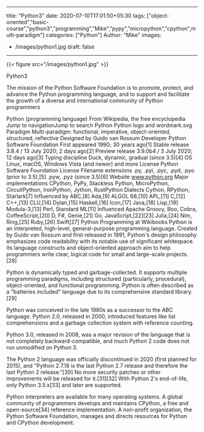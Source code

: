 
---
title: "Python3"
date: 2020-07-10T17:01:50+05:30
tags: ["object-oriented","basic-course","python3","programming","Mike","pypy","micropython","cpython",multi-paradigm"]
categories: ["Python"]
Author: "Mike"
images:
  - /images/python1.jpg
draft: false
---

{{< figure src="/images/python1.jpg" >}}

Python3

The mission of the Python Software Foundation is to promote, protect, and advance the Python programming language, and to support and facilitate the growth of a diverse and international community of Python programmers

Python (programming language)
From Wikipedia, the free encyclopedia
Jump to navigationJump to search
Python
Python logo and wordmark.svg
Paradigm	Multi-paradigm: functional, imperative, object-oriented, structured, reflective
Designed by	Guido van Rossum
Developer	Python Software Foundation
First appeared	1990; 30 years ago[1]
Stable release	
3.8.4 / 13 July 2020; 2 days ago[2]
Preview release	
3.9.0b4 / 3 July 2020; 12 days ago[3]
Typing discipline	Duck, dynamic, gradual (since 3.5)[4]
OS	Linux, macOS, Windows Vista (and newer) and more
License	Python Software Foundation License
Filename extensions	.py, .pyi, .pyc, .pyd, .pyo (prior to 3.5),[5] .pyw, .pyz (since 3.5)[6]
Website	www.python.org
Major implementations
CPython, PyPy, Stackless Python, MicroPython, CircuitPython, IronPython, Jython, RustPython
Dialects
Cython, RPython, Starlark[7]
Influenced by
ABC,[8] Ada,[9] ALGOL 68,[10] APL,[11] C,[12] C++,[13] CLU,[14] Dylan,[15] Haskell,[16] Icon,[17] Java,[18] Lisp,[19] Modula-3,[13] Perl, Standard ML[11]
Influenced
Apache Groovy, Boo, Cobra, CoffeeScript,[20] D, F#, Genie,[21] Go, JavaScript,[22][23] Julia,[24] Nim, Ring,[25] Ruby,[26] Swift[27]
 Python Programming at Wikibooks
Python is an interpreted, high-level, general-purpose programming language. Created by Guido van Rossum and first released in 1991, Python's design philosophy emphasizes code readability with its notable use of significant whitespace. Its language constructs and object-oriented approach aim to help programmers write clear, logical code for small and large-scale projects.[28]

Python is dynamically typed and garbage-collected. It supports multiple programming paradigms, including structured (particularly, procedural), object-oriented, and functional programming. Python is often described as a "batteries included" language due to its comprehensive standard library.[29]

Python was conceived in the late 1980s as a successor to the ABC language. Python 2.0, released in 2000, introduced features like list comprehensions and a garbage collection system with reference counting.

Python 3.0, released in 2008, was a major revision of the language that is not completely backward-compatible, and much Python 2 code does not run unmodified on Python 3.

The Python 2 language was officially discontinued in 2020 (first planned for 2015), and "Python 2.7.18 is the last Python 2.7 release and therefore the last Python 2 release."[30] No more security patches or other improvements will be released for it.[31][32] With Python 2's end-of-life, only Python 3.5.x[33] and later are supported.

Python interpreters are available for many operating systems. A global community of programmers develops and maintains CPython, a free and open-source[34] reference implementation. A non-profit organization, the Python Software Foundation, manages and directs resources for Python and CPython development.





